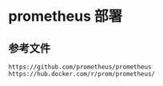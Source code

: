 # prometheus 部署

## 参考文件

    https://github.com/prometheus/prometheus
    https://hub.docker.com/r/prom/prometheus/